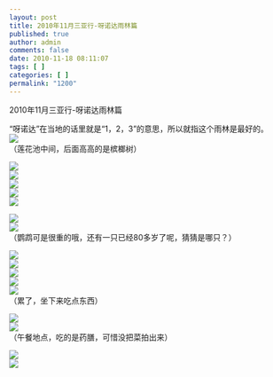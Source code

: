 ```yaml
---
layout: post
title: 2010年11月三亚行-呀诺达雨林篇
published: true
author: admin
comments: false
date: 2010-11-18 08:11:07
tags: [ ]
categories: [ ]
permalink: "1200"
---
```

2010年11月三亚行-呀诺达雨林篇


  


“呀诺达”在当地的话里就是“1，2，3”的意思，所以就指这个雨林是最好的。  
![][1]  
（莲花池中间，后面高高的是槟榔树）


  


![][2]  
![][3]  
![][4]  
![][5]  
![][6]  
  
![][7]  
![][8]  
（鹦鹉可是很重的哦，还有一只已经80多岁了呢，猜猜是哪只？）


  


![][9]  
![][10]  
![][11]  
![][12]  
![][13]  
（累了，坐下来吃点东西）


  


![][14]  
![][15]  
（午餐地点，吃的是药膳，可惜没把菜拍出来）


  


![][16]  
![][17]

 [1]: http://xujianian.com/jx/blog/UploadFiles/2010-11/1118136691.jpg
 [2]: http://xujianian.com/jx/blog/UploadFiles/2010-11/1118427911.jpg
 [3]: http://xujianian.com/jx/blog/UploadFiles/2010-11/1118755084.jpg
 [4]: http://xujianian.com/jx/blog/UploadFiles/2010-11/1118481854.jpg
 [5]: http://xujianian.com/jx/blog/UploadFiles/2010-11/1118454415.jpg
 [6]: http://xujianian.com/jx/blog/UploadFiles/2010-11/1118802325.jpg
 [7]: http://xujianian.com/jx/blog/UploadFiles/2010-11/1118122985.jpg
 [8]: http://xujianian.com/jx/blog/UploadFiles/2010-11/1118421154.jpg
 [9]: http://xujianian.com/jx/blog/UploadFiles/2010-11/1118866128.jpg
 [10]: http://xujianian.com/jx/blog/UploadFiles/2010-11/1118762719.jpg
 [11]: http://xujianian.com/jx/blog/UploadFiles/2010-11/1118628027.jpg
 [12]: http://xujianian.com/jx/blog/UploadFiles/2010-11/1118442522.jpg
 [13]: http://xujianian.com/jx/blog/UploadFiles/2010-11/1118287698.jpg
 [14]: http://xujianian.com/jx/blog/UploadFiles/2010-11/1118286626.jpg
 [15]: http://xujianian.com/jx/blog/UploadFiles/2010-11/1118777139.jpg
 [16]: http://xujianian.com/jx/blog/UploadFiles/2010-11/1118949734.jpg
 [17]: http://xujianian.com/jx/blog/UploadFiles/2010-11/1118970113.jpg